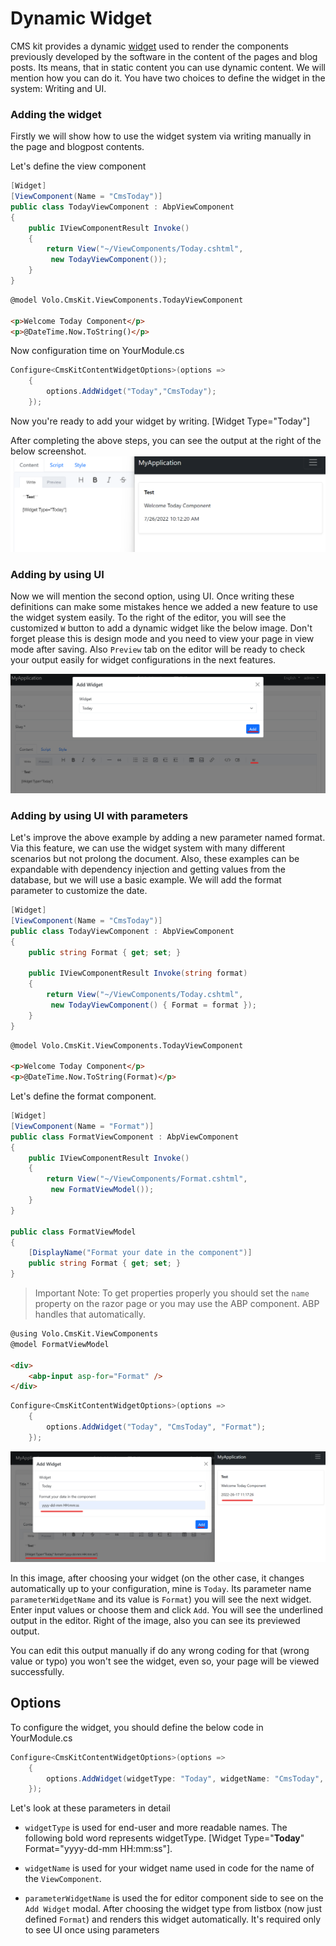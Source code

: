 # Dynamic Widget

CMS kit provides a dynamic [widget](https://docs.abp.io/en/abp/latest/UI/AspNetCore/Widgets) used to render the components previously developed by the software in the content of the pages and blog posts. Its means, that in static content you can use dynamic content. We will mention how you can do it. You have two choices to define the widget in the system: Writing and UI.

### Adding the widget
Firstly we will show how to use the widget system via writing manually in the page and blogpost contents.

Let's define the view component

```csharp
[Widget]
[ViewComponent(Name = "CmsToday")]
public class TodayViewComponent : AbpViewComponent
{
    public IViewComponentResult Invoke()
    {
        return View("~/ViewComponents/Today.cshtml",
         new TodayViewComponent());
    }
} 
```

```html
@model Volo.CmsKit.ViewComponents.TodayViewComponent

<p>Welcome Today Component</p>
<p>@DateTime.Now.ToString()</p>

```

Now configuration time on YourModule.cs
```csharp
Configure<CmsKitContentWidgetOptions>(options =>
    {
        options.AddWidget("Today","CmsToday");
    }); 
```

Now you're ready to add your widget by writing.
[Widget Type="Today"]

After completing the above steps, you can see the output at the right of the below screenshot.
![cmskit-without-parameter.png](../../images/cmskit-without-parameter.png)

### Adding by using UI 
Now we will mention the second option, using UI.
Once writing these definitions can make some mistakes hence we added a new feature to use the widget system easily. To the right of the editor, you will see the customized `W` button to add a dynamic widget like the below image. Don't forget please this is design mode and you need to view your page in view mode after saving. Also `Preview` tab on the editor will be ready to check your output easily for widget configurations in the next features.

![cms-kit-page-editor](../../images/cms-kit-page-editor.png)

### Adding by using UI with parameters
Let's improve the above example by adding a new parameter named format. Via this feature, we can use the widget system with many different scenarios but not prolong the document. Also, these examples can be expandable with dependency injection and getting values from the database, but we will use a basic example. We will add the format parameter to customize the date.

```csharp
[Widget]
[ViewComponent(Name = "CmsToday")]
public class TodayViewComponent : AbpViewComponent
{
    public string Format { get; set; }

    public IViewComponentResult Invoke(string format)
    {
        return View("~/ViewComponents/Today.cshtml",
         new TodayViewComponent() { Format = format });
    }
} 
```

```html
@model Volo.CmsKit.ViewComponents.TodayViewComponent

<p>Welcome Today Component</p>
<p>@DateTime.Now.ToString(Format)</p>

```

Let's define the format component.
```csharp
[Widget]
[ViewComponent(Name = "Format")]
public class FormatViewComponent : AbpViewComponent
{
    public IViewComponentResult Invoke()
    {
        return View("~/ViewComponents/Format.cshtml",
         new FormatViewModel());
    }  
}

public class FormatViewModel
{
    [DisplayName("Format your date in the component")]
    public string Format { get; set; }
}
```
> Important Note: To get properties properly you should set the `name` property on the razor page or you may use the ABP component. ABP handles that automatically.

```html
@using Volo.CmsKit.ViewComponents
@model FormatViewModel

<div>
    <abp-input asp-for="Format" />
</div>
```

```csharp
Configure<CmsKitContentWidgetOptions>(options =>
    {
        options.AddWidget("Today", "CmsToday", "Format");
    }); 
```

![cmskit-module-editor-parameter](../../images/cmskit-module-editor-parameter.png)

In this image, after choosing your widget (on the other case, it changes automatically up to your configuration, mine is `Today`. Its parameter name `parameterWidgetName` and its value is `Format`) you will see the next widget. Enter input values or choose them and click `Add`. You will see the underlined output in the editor. Right of the image, also you can see its previewed output.

You can edit this output manually if do any wrong coding for that (wrong value or typo) you won't see the widget, even so, your page will be viewed successfully. 

## Options 
To configure the widget, you should define the below code in YourModule.cs 

```csharp
Configure<CmsKitContentWidgetOptions>(options =>
    {
        options.AddWidget(widgetType: "Today", widgetName: "CmsToday", parameterWidgetName: "Format");
    }); 
```

Let's look at these parameters in detail
* `widgetType` is used for end-user and more readable names. The following bold word represents widgetType.
[Widget Type="**Today**" Format="yyyy-dd-mm HH:mm:ss"].

* `widgetName` is used for your widget name used in code for the name of the `ViewComponent`.

* `parameterWidgetName` is used the for editor component side to see on the `Add Widget` modal.
After choosing the widget type from listbox (now just defined `Format`) and renders this widget automatically. It's required only to see UI once using parameters
